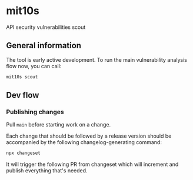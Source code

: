# mit10s

API security vulnerabilities scout

## General information

The tool is early active development. To run the main vulnerability analysis flow now, you can call:

```sh
mit10s scout
```

## Dev flow

### Publishing changes

Pull `main` before starting work on a change.

Each change that should be followed by a release version should be accompanied by the following changelog-generating command:

```sh
npx changeset
```

It will trigger the following PR from changeset which will increment and publish everything that's needed.
